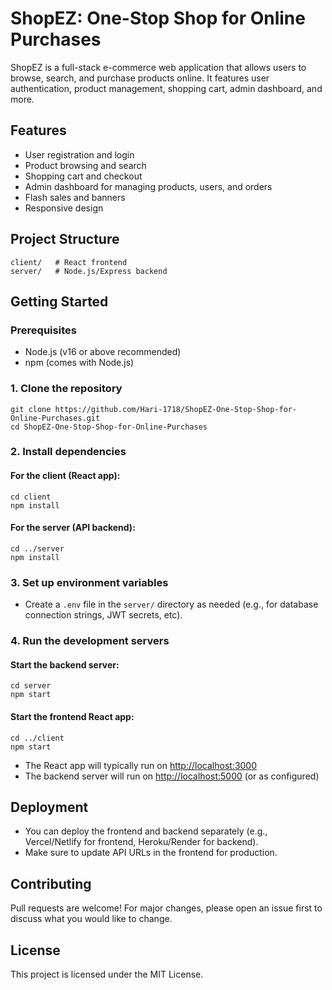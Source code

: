 
# ShopEZ: One-Stop Shop for Online Purchases

ShopEZ is a full-stack e-commerce web application that allows users to browse, search, and purchase products online. It features user authentication, product management, shopping cart, admin dashboard, and more.

## Features
- User registration and login
- Product browsing and search
- Shopping cart and checkout
- Admin dashboard for managing products, users, and orders
- Flash sales and banners
- Responsive design

## Project Structure
```
client/   # React frontend
server/   # Node.js/Express backend
```

## Getting Started

### Prerequisites
- Node.js (v16 or above recommended)
- npm (comes with Node.js)

### 1. Clone the repository
```
git clone https://github.com/Hari-1718/ShopEZ-One-Stop-Shop-for-Online-Purchases.git
cd ShopEZ-One-Stop-Shop-for-Online-Purchases
```

### 2. Install dependencies
#### For the client (React app):
```
cd client
npm install
```
#### For the server (API backend):
```
cd ../server
npm install
```

### 3. Set up environment variables
- Create a `.env` file in the `server/` directory as needed (e.g., for database connection strings, JWT secrets, etc).

### 4. Run the development servers
#### Start the backend server:
```
cd server
npm start
```
#### Start the frontend React app:
```
cd ../client
npm start
```

- The React app will typically run on [http://localhost:3000](http://localhost:3000)
- The backend server will run on [http://localhost:5000](http://localhost:5000) (or as configured)

## Deployment
- You can deploy the frontend and backend separately (e.g., Vercel/Netlify for frontend, Heroku/Render for backend).
- Make sure to update API URLs in the frontend for production.

## Contributing
Pull requests are welcome! For major changes, please open an issue first to discuss what you would like to change.

## License
This project is licensed under the MIT License.

